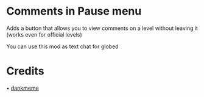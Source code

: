 # Comments in Pause menu
Adds a button that allows you to view comments on a level without leaving it (works even for official levels)

You can use this mod as text chat for globed
# Credits
 • [dankmeme](https://github.com/dankmeme01)
